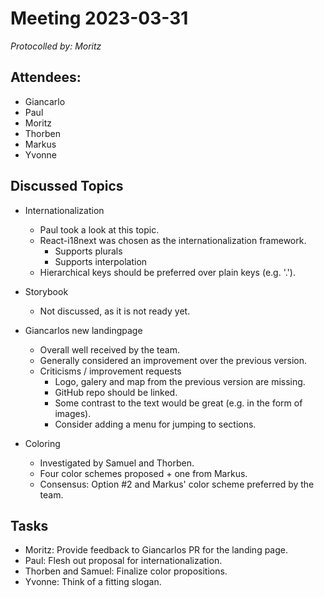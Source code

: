 # Meeting 2023-03-31

_Protocolled by: Moritz_

## Attendees:

-   Giancarlo
-   Paul
-   Moritz
-   Thorben
-   Markus
-   Yvonne

## Discussed Topics

- Internationalization
  - Paul took a look at this topic.
  - React-i18next was chosen as the internationalization framework.
    - Supports plurals
    - Supports interpolation
  - Hierarchical keys should be preferred over plain keys (e.g. '<feature>.<key>').

- Storybook
  - Not discussed, as it is not ready yet.

- Giancarlos new landingpage
  - Overall well received by the team.
  - Generally considered an improvement over the previous version.
  - Criticisms / improvement requests
    - Logo, galery and map from the previous version are missing.
    - GitHub repo should be linked.
    - Some contrast to the text would be great (e.g. in the form of images).
    - Consider adding a menu for jumping to sections.

- Coloring
  - Investigated by Samuel and Thorben.
  - Four color schemes proposed + one from Markus.
  - Consensus: Option #2 and Markus' color scheme preferred by the team.

## Tasks
  - Moritz:             Provide feedback to Giancarlos PR for the landing page.
  - Paul:               Flesh out proposal for internationalization.
  - Thorben and Samuel: Finalize color propositions.
  - Yvonne:             Think of a fitting slogan.

